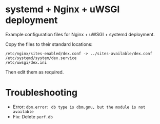 # systemd + Nginx + uWSGI deployment

Example configuration files for Nginx + uWSGI + systemd deployment.

Copy the files to their standard locations:

```
/etc/nginx/sites-enabled/dex.conf -> ../sites-available/dex.conf
/etc/systemd/system/dex.service
/etc/uwsgi/dex.ini
```

Then edit them as required.

# Troubleshooting

- Error: `dbm.error: db type is dbm.gnu, but the module is not available`
- Fix: Delete `perf.db`


